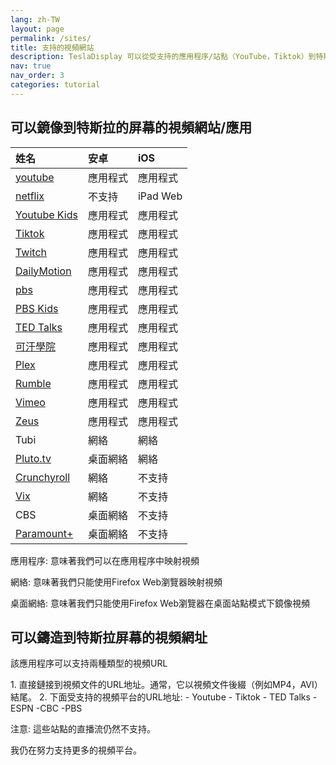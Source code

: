 ```yaml
---
lang: zh-TW
layout: page
permalink: /sites/
title: 支持的視頻網站
description: TeslaDisplay 可以從受支持的應用程序/站點（YouTube，Tiktok）到特斯拉。
nav: true
nav_order: 3
categories: tutorial
---
```

<!-- _pages/sites.md -->
## 可以鏡像到特斯拉的屏幕的視頻網站/應用

| 姓名| 安卓| iOS           |
| :---------------| :-----------------| :-----------------|
| <a href='/youtube'> youtube </a>| 應用程式| 應用程式|
| <a href='/netflix'> netflix </a>| 不支持| iPad Web|
| <a href='/demo-youtube-kids'>Youtube Kids</a>| 應用程式| 應用程式|
| <a href='/tiktok'>Tiktok</a>| 應用程式| 應用程式|
| <a href='/demo-twitch'>Twitch</a>| 應用程式| 應用程式|
| <a href='/demo-dailymotion'>DailyMotion</a>| 應用程式| 應用程式|
| <a href='/demo-pbs'> pbs </a>| 應用程式| 應用程式|
| <a href='/demo-pbskids'>PBS Kids</a>| 應用程式| 應用程式|
| <a href='/demo-ted'>TED Talks</a>| 應用程式| 應用程式|
| <a href='/demo-khan'>可汗學院</a>| 應用程式| 應用程式|
| <a href='/demo-plex'>Plex</a>| 應用程式| 應用程式|
| <a href='/demo-Rumble'>Rumble</a>| 應用程式| 應用程式|
| <a href='/demo-vimeo'>Vimeo</a>| 應用程式| 應用程式|
| <a href='/demo-zeus'>Zeus</a>| 應用程式| 應用程式|
| Tubi         | 網絡| 網絡|
| <a href='/demo-pluto'>Pluto.tv</a>| 桌面網絡| 網絡|
| <a href='/demo-crunchyroll'>Crunchyroll</a>| 網絡| 不支持|
| <a href='/demo-vix'>Vix</a>| 網絡| 不支持|
| CBS| 桌面網絡| 不支持|
| <a href='/demo-paramount'>Paramount+</a>| 桌面網絡| 不支持|

<p>應用程序: 意味著我們可以在應用程序中映射視頻</p>
<p>網絡: 意味著我們只能使用Firefox Web瀏覽器映射視頻</p>
<p>桌面網絡: 意味著我們只能使用Firefox Web瀏覽器在桌面站點模式下鏡像視頻</p>


## 可以鑄造到特斯拉屏幕的視頻網址
<p name="video_url" id="video_url">
該應用程序可以支持兩種類型的視頻URL
</p>
1. 直接鏈接到視頻文件的URL地址。通常，它以視頻文件後綴（例如MP4，AVI）結尾。
2. 下面受支持的視頻平台的URL地址:
  - Youtube
   - Tiktok
   - TED Talks
   -  ESPN
  -CBC
  -PBS

<p>注意: 這些站點的直播流仍然不支持。</p>
<p>我仍在努力支持更多的視頻平台。</p>

